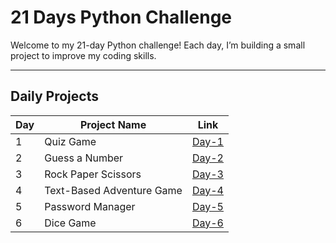 # 21 Days Python Challenge

Welcome to my 21-day Python challenge! Each day, I’m building a small project to improve my coding skills.

---

## Daily Projects

| Day | Project Name              | Link           |
|-----|---------------------------|----------------|
| 1   | Quiz Game                 | [Day-1](Day-1/) |
| 2   | Guess a Number            | [Day-2](Day-2/) |
| 3   | Rock Paper Scissors       | [Day-3](Day-3/) |
| 4   | Text-Based Adventure Game | [Day-4](Day-4/) |
| 5   | Password Manager          | [Day-5](Day-5/) |
| 6   | Dice Game                 | [Day-6](Day-6/) |
